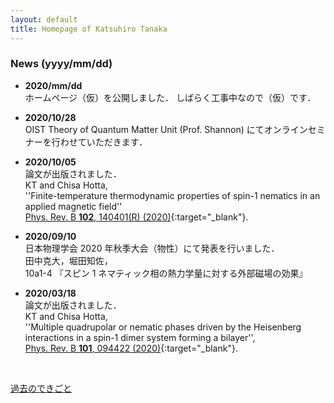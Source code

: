```yaml
---
layout: default
title: Homepage of Katsuhiro Tanaka
---
```


### News (yyyy/mm/dd)
- **2020/mm/dd**   
  ホームページ（仮）を公開しました．
  しばらく工事中なので（仮）です．     

- **2020/10/28**  
  OIST Theory of Quantum Matter Unit (Prof. Shannon) にてオンラインセミナーを行わせていただきます．  

- **2020/10/05**   
  論文が出版されました．    
  KT and Chisa Hotta,   
  ''Finite-temperature thermodynamic properties of spin-1 nematics in an applied magnetic field''    
  [Phys. Rev. B **102**, 140401(R) (2020)](https://journals.aps.org/prb/abstract/10.1103/PhysRevB.102.140401){:target="_blank"}.   
  
- **2020/09/10**  
  日本物理学会 2020 年秋季大会（物性）にて発表を行いました．  
  田中克大，堀田知佐，  
  10a1-4 『スピン 1 ネマティック相の熱力学量に対する外部磁場の効果』  

- **2020/03/18**  
  論文が出版されました．  
  KT and Chisa Hotta,   
  ''Multiple quadrupolar or nematic phases driven by the Heisenberg interactions in a spin-1 dimer system forming a bilayer'',  
  [Phys. Rev. B **101**, 094422 (2020)](https://link.aps.org/doi/10.1103/PhysRevB.101.094422){:target="_blank"}.  

<br>

[過去のできごと](/ja/prevnews_j.html)
